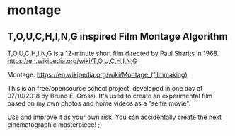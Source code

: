 # montage
T,O,U,C,H,I,N,G inspired Film Montage Algorithm
---------------
T,O,U,C,H,I,N,G is a 12-minute short film directed by Paul Sharits in 1968.
https://en.wikipedia.org/wiki/T,O,U,C,H,I,N,G

Montage: https://en.wikipedia.org/wiki/Montage_(filmmaking)

This is an free/opensource school project, developed in one day at 07/10/2018 by Bruno E. Grossi. It's used to create an experimental film based on my own photos and home videos as a "selfie movie".

Use and improve it as your own risk.
You can accidentally create the next cinematographic masterpiece! ;)

